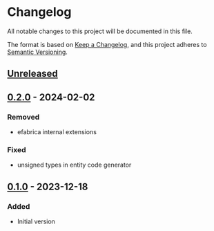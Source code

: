 # Changelog

All notable changes to this project will be documented in this file.

The format is based on [Keep a Changelog](https://keepachangelog.com/en/1.0.0/),
and this project adheres to [Semantic Versioning](https://semver.org/spec/v2.0.0.html).

## [Unreleased]



## [0.2.0] - 2024-02-02

### Removed

- efabrica internal extensions
### Fixed
- unsigned types in entity code generator

## [0.1.0] - 2023-12-18
### Added
- Initial version

[Unreleased]: https://github.com/efabrica-team/nette-database-repository/compare/0.2.0...main
[0.2.0]: https://github.com/efabrica-team/nette-database-repository/compare/0.1.0...0.2.0
[0.1.0]: https://github.com/efabrica-team/nette-database-repository/compare/...0.1.0
